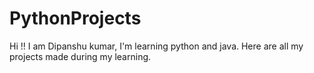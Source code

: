 # PythonProjects
Hi !!
I am Dipanshu kumar, I'm learning python and java.
Here are all my projects made during my learning.
